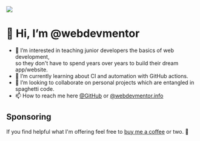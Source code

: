 <img src="https://static.webdevmentor.info/images/facebook_cover_photo_2.png">

# 👋 Hi, I’m @webdevmentor
- 👀 I’m interested in teaching junior developers the basics of web development, <br>
  so they don't have to spend years over years to build their dream app/website.
- 🌱 I’m currently learning about CI and automation with GitHub actions.
- 💞️ I’m looking to collaborate on personal projects which are entangled in spaghetti code.
- 📫 How to reach me here [@GitHub](https://github.com/webdevmentor) or [@webdevmentor.info](https://webdevmentor.info)

## Sponsoring

If you find helpful what I'm offering feel free to [buy me a coffee](https://buymeacoffee.com/teachmephp) or two. 🙂

<!---
webdevmentor/webdevmentor is a ✨ special ✨ repository because its `README.md` (this file) appears on your GitHub profile.
You can click the Preview link to take a look at your changes.
--->
